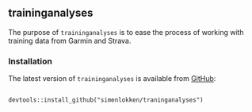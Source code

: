 ## traininganalyses

The purpose of `traininganalyses` is to ease the process of working with training data from Garmin and Strava.

### Installation

The latest version of `traininganalyses` is available from [GitHub](https://github.com/simenlokken/traininganalyses):

```{r}

devtools::install_github("simenlokken/traninganalyses")
```

